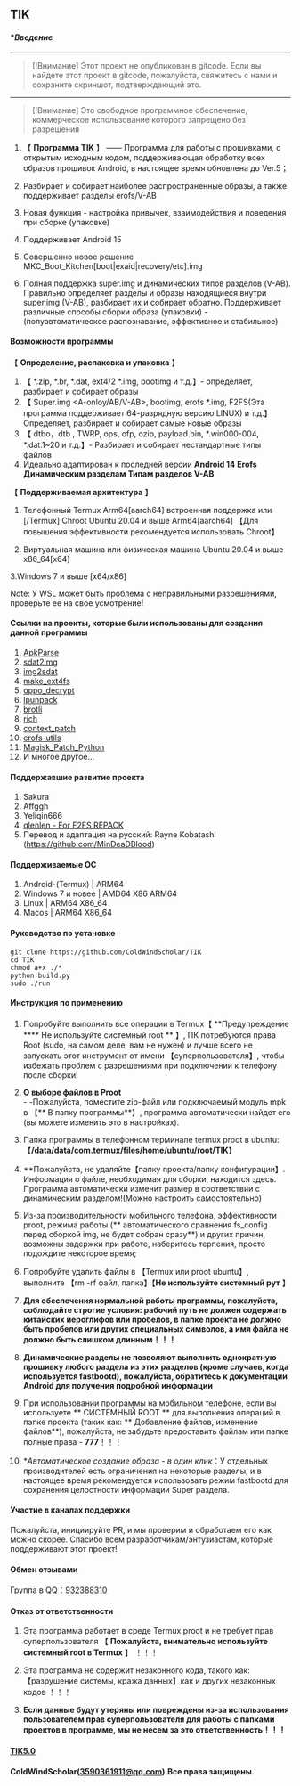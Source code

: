 ##  TIK
####  **Введение* 
***
> [!Внимание]
> Этот проект не опубликован в gitcode. Если вы найдете этот проект в gitcode, пожалуйста, свяжитесь с нами и сохраните скриншот, подтверждающий это.
***
> [!Внимание]
> Это свободное программное обеспечение, коммерческое использование которого запрещено без разрешения

1.  【 **Программа TIK** 】 —— Программа для работы с прошивками, с открытым исходным кодом, поддерживающая обработку всех образов прошивок Android, в настоящее время обновлена до Ver.5；

2. Разбирает и собирает наиболее распространенные образы, а также поддерживает разделы erofs/V-AB

3. Новая функция - настройка привычек, взаимодействия и поведения при сборке (упаковке)

4. Поддерживает Android 15

5. Совершенно новое решение MKC_Boot_Kitchen[boot|exaid|recovery/etc].img
    
6. Полная поддержка super.img и динамических типов разделов (V-AB). Правильно определяет разделы и образы находящиеся внутри super.img (V-AB), разбирает их и собирает обратно. Поддерживает различные способы сборки образа (упаковки) - (полуавтоматическое распознавание, эффективное и стабильное)

####  **Возможности программы** 

【 **Определение, распаковка и упаковка** 】

1. 【 *.zip, *.br, *.dat, ext4/2 *.img, bootimg и т.д.】- определяет, разбирает и собирает образы
2. 【 Super.img <A-onloy/AB/V-AB>, bootimg<header3>, erofs *.img,  F2FS(Эта программа поддерживает 64-разрядную версию LINUX) и т.д.】 Определяет, разбирает и собирает самые новые образы
3. 【 dtbo，dtb , TWRP, ops, ofp, ozip, payload.bin, *.win000-004, *.dat.1~20 и т.д.】- Разбирает и собирает нестандартные типы файлов
4. Идеально адаптирован к последней версии **Android 14** **Erofs** **Динамическим разделам** **Типам разделов V-AB**


【 **Поддерживаемая архитектура** 】

1. Телефонный Termux  Arm64[aarch64] встроенная поддержка или [<Linux Deploy>/Termux] Chroot Ubuntu 20.04 и выше Arm64[aarch64] 【Для повышения эффективности рекомендуется использовать Chroot】

2. Виртуальная машина или физическая машина Ubuntu 20.04 и выше x86_64[x64]

3.Windows 7 и выше [x64/x86]

Note: У WSL может быть проблема с неправильными разрешениями, проверьте ее на свое усмотрение!
#### **Ссылки на проекты, которые были использованы для создания данной программы**
1. [ApkParse](https://github.com/zxvzxv/ApkParse/)
2. [sdat2img](https://github.com/xpirt/sdat2img)
3. [img2sdat](https://github.com/xpirt/img2sdat)
4. [make_ext4fs](https://github.com/jamflux/make_ext4fs)
5. [oppo_decrypt](https://github.com/bkerler/oppo_decrypt)
6. [lpunpack](https://github.com/unix3dgforce/lpunpack)
7. [brotli](https://github.com/google/brotli)
8. [rich](https://github.com/Textualize/rich/)
9. [context_patch](https://github.com/ColdWindScholar/context_patch)
10. [erofs-utils](https://github.com/sekaiacg/erofs-utils/)
11. [Magisk_Patch_Python](https://github.com/ColdWindScholar/Magisk_Patch_Python)
12. И многое другое...
#### **Поддержавшие развитие проекта**
1. Sakura
2. Affggh
3. Yeliqin666
4. [qlenlen - For F2FS REPACK](https://github.com/qlenlen)
5. Перевод и адаптация на русский: Rayne Kobatashi (https://github.com/MinDeaDBlood)
#### **Поддерживаемые ОС**
1. Android-(Termux) | ARM64
2. Windows 7 и новее | AMD64 X86 ARM64
3. Linux | ARM64 X86_64
4. Macos | ARM64 X86_64
####  **Руководство по установке** 

    git clone https://github.com/ColdWindScholar/TIK
    cd TIK
    chmod a+x ./*
    python build.py
    sudo ./run

#### **Инструкция по применению** 

1.  Попробуйте выполнить все операции в Termux【 **Предупреждение **** Не используйте системный root ** 】, ПК потребуются права Root (sudo, на самом деле, вам не нужен) и лучше всего не запускать этот инструмент от имени 【суперпользователя】, чтобы избежать проблем с разрешениями при подключении к телефону после сборки!
2.   **О выборе файлов в Proot**  
    - -Пожалуйста, поместите zip-файл или подключаемый модуль mpk в 【** В папку программы**】, программа автоматически найдет его (вы можете изменить это в настройках).

3.  Папка программы в телефонном терминале termux proot в ubuntu:【**/data/data/com.termux/files/home/ubuntu/root/TIK**】

4.  **Пожалуйста, не удаляйте【папку проекта/папку конфигурации】. Информация о файле, необходимая для сборки, находится здесь. Программа автоматически изменит размер в соответствии с динамическим разделом!(Можно настроить самостоятельно)

5.  Из-за производительности мобильного телефона, эффективности proot, режима работы (** автоматического сравнения fs_config перед сборкой img, не будет собран сразу**) и других причин, возможны задержки при работе, наберитесь терпения, просто подождите некоторое время;

6. Попробуйте удалить файлы в 【Termux или proot ubuntu】, выполните 【rm -rf файл, папка】【**Не используйте системный рут** 】

7.   **Для обеспечения нормальной работы программы, пожалуйста, соблюдайте строгие условия: рабочий путь не должен содержать китайских иероглифов или пробелов, в папке проекта не должно быть пробелов или других специальных символов, а имя файла не должно быть слишком длинным！！！** 

8.   **Динамические разделы не позволяют выполнить однократную прошивку любого раздела из этих разделов (кроме случаев, когда используется fastbootd), пожалуйста, обратитесь к документации Android для получения подробной информации** 

9. При использовании программы на мобильном телефоне, если вы используете ** СИСТЕМНЫЙ ROOT ** для выполнения операций в папке проекта (таких как: ** Добавление файлов, изменение файлов**), пожалуйста, не забудьте предоставить файлам или папке полные права - **777**！！！

10. **Автоматическое создание образа - в один клик*：У отдельных производителей есть ограничения на некоторые разделы, и в настоящее время рекомендуется использовать режим fastbootd для сохранения целостности информации Super раздела.


#### **Участие в каналах поддержки**

 Пожалуйста, инициируйте PR, и мы проверим и обработаем его как можно скорее. Спасибо всем разработчикам/энтузиастам, которые поддерживают этот проект!


#### **Обмен отзывами**

  Группа в QQ：[932388310](#交流反馈)

#### **Отказ от ответственности** 

1.   Эта программа работает в среде Termux proot и не требует прав суперпользователя 【 **Пожалуйста, внимательно используйте системный root в Termux** 】 ！！！

2.  Эта программа не содержит незаконного кода, такого как:【разрушение системы, кража данных】как и других незаконных кодов ！！！

3.  **Если данные будут утеряны или повреждены из-за использования пользователем прав суперпользователя для работы с папками проектов в программе, мы не несем за это ответственность！！！** 
####  [TIK5.0](https://github.com/ColdWindScholar/TIK) 
#### ColdWindScholar(3590361911@qq.com).Все права защищены.
